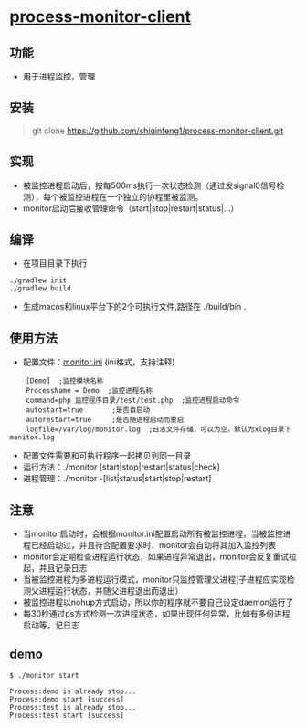 # [process-monitor-client](https://github.com/shiqinfeng1/process-monitor-client)
## 功能
* 用于进程监控，管理

## 安装
> git clone https://github.com/shiqinfeng1/process-monitor-client.git


## 实现
* 被监控进程启动后，按每500ms执行一次状态检测（通过发signal0信号检测），每个被监控进程在一个独立的协程里被监测。
* monitor启动后接收管理命令（start|stop|restart|status|...）

## 编译
* 在项目目录下执行
```
./gradlew init
./gradlew build
```
* 生成macos和linux平台下的2个可执行文件,路径在 ./build/bin .

## 使用方法
* 配置文件：[monitor.ini](https://github.com/shiqinfeng1/process-monitor-client/blob/master/monitor.ini) (ini格式，支持注释)

```
    [Demo]  ;监控模块名称
    ProcessName = Demo  ;监控进程名称
    command=php 监控程序目录/test/test.php  ;监控进程启动命令
    autostart=true       ;是否自启动
    autorestart=true     ;是否随进程启动而重启
    logfile=/var/log/monitor.log  ;日志文件存储，可以为空，默认为xlog目录下monitor.log
```
* 配置文件需要和可执行程序一起拷贝到同一目录
* 运行方法：./monitor [start|stop|restart|status|check]
* 进程管理：./monitor -[list|status|start|stop|restart]

## 注意
* 当monitor启动时，会根据monitor.ini配置启动所有被监控进程，当被监控进程已经启动过，并且符合配置要求时，monitor会自动将其加入监控列表
* monitor会定期检查进程运行状态，如果进程异常退出，monitor会反复重试拉起，并且记录日志
* 当被监控进程为多进程运行模式，monitor只监控管理父进程(子进程应实现检测父进程运行状态，并随父进程退出而退出）
* 被监控进程以nohup方式启动，所以你的程序就不要自己设定daemon运行了
* 每30秒通过ps方式检测一次进程状态，如果出现任何异常，比如有多份进程启动等，记日志

## demo
```
$ ./monitor start

Process:demo is already stop...
Process:demo start [success]
Process:test is already stop...
Process:test start [success]

```
